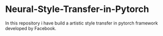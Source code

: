 # Neural-Style-Transfer-in-Pytorch
In this repository i have build a artistic style transfer in pytorch framework developed by Facebook.
